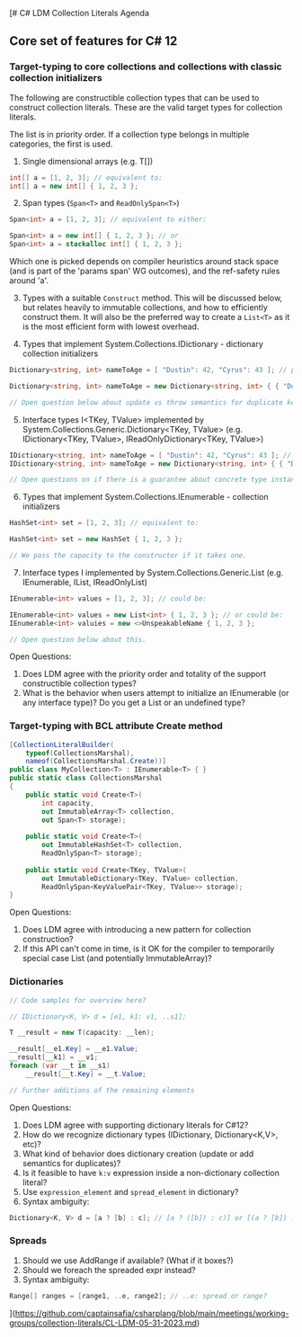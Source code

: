 [# C# LDM Collection Literals Agenda

## Core set of features for C# 12

### Target-typing to core collections and collections with classic collection initializers

The following are constructible collection types that can be used to construct collection literals. These are the valid target types for collection literals.

The list is in priority order. If a collection type belongs in multiple categories, the first is used.


1. Single dimensional arrays (e.g. T[])

```c#
int[] a = [1, 2, 3]; // equivalent to:
int[] a = new int[] { 1, 2, 3 };
```

2. Span types (`Span<T>` and `ReadOnlySpan<T>`)

```c#
Span<int> a = [1, 2, 3]; // equivalent to either:

Span<int> a = new int[] { 1, 2, 3 }; // or
Span<int> a = stackalloc int[] { 1, 2, 3 };
```

Which one is picked depends on compiler heuristics around stack space (and is part of the 'params span' WG outcomes), and the ref-safety rules around 'a'.

3. Types with a suitable `Construct` method.  This will be discussed below, but relates heavily to immutable collections, and how to efficiently construct them.  It will also be the preferred way to create a `List<T>` as it is the most efficient form with lowest overhead.

4. Types that implement System.Collections.IDictionary - dictionary collection initializers

```c#
Dictionary<string, int> nameToAge = [ "Dustin": 42, "Cyrus": 43 ]; // possibly equivalent to:

Dictionary<string, int> nameToAge = new Dictionary<string, int> { { "Dustin": 42 }, { "Cyrus": 43 } }; 

// Open question below about update vs throw semantics for duplicate keys.  Will cover when we discuss dictionaries.
```

5. Interface types I<TKey, TValue> implemented by System.Collections.Generic.Dictionary<TKey, TValue> (e.g. IDictionary<TKey, TValue>, IReadOnlyDictionary<TKey, TValue>)

```c#
IDictionary<string, int> nameToAge = [ "Dustin": 42, "Cyrus": 43 ]; // possibly equivalent to:
IDictionary<string, int> nameToAge = new Dictionary<string, int> { { "Dustin": 42 }, { "Cyrus": 43 } }; 

// Open questions on if there is a guarantee about concrete type instantiated.
```

6. Types that implement System.Collections.IEnumerable - collection initializers

```c#
HashSet<int> set = [1, 2, 3]; // equivalent to:

HashSet<int> set = new HashSet { 1, 2, 3 };

// We pass the capacity to the constructor if it takes one.
```

7. Interface types I<T> implemented by System.Collections.Generic.List<T> (e.g. IEnumerable<T>, IList<T>, IReadOnlyList<T>)

```c#
IEnumerable<int> values = [1, 2, 3]; // could be:

IEnumerable<int> values = new List<int> { 1, 2, 3 }; // or could be:
IEnumerable<int> valuies = new <>UnspeakableName { 1, 2, 3 };

// Open question below about this.
```


Open Questions:
1. Does LDM agree with the priority order and totality of the support constructible collection types?
2. What is the behavior when users attempt to initialize an IEnumerable (or any interface type)? Do you get a List<T> or an undefined type?


### Target-typing with BCL attribute Create method

```cs
[CollectionLiteralBuilder(
    typeof(CollectionsMarshal),
    nameof(CollectionsMarshal.Create))]
public class MyCollection<T> : IEnumerable<T> { }
public static class CollectionsMarshal
{
    public static void Create<T>(
        int capacity,
        out ImmutableArray<T> collection,
        out Span<T> storage);
    
    public static void Create<T>(
        out ImmutableHashSet<T> collection,
        ReadOnlySpan<T> storage);
    
    public static void Create<TKey, TValue>(
        out ImmutableDictionary<TKey, TValue> collection,
        ReadOnlySpan<KeyValuePair<TKey, TValue>> storage);
}
```

Open Questions:
1. Does LDM agree with introducing a new pattern for collection construction?
1. If this API can't come in time, is it OK for the compiler to temporarily special case List<T> (and potentially ImmutableArray)?  

### Dictionaries

```cs
// Code samples for overview here?

// IDictionary<K, V> d = [e1, k1: v1, ..s1];

T __result = new T(capacity: __len);

__result[__e1.Key] = __e1.Value;
__result[__k1] = __v1;
foreach (var __t in __s1)
    __result[__t.Key] = __t.Value;

// further additions of the remaining elements
```

Open Questions:
1. Does LDM agree with supporting dictionary literals for C#12?
2. How do we recognize dictionary types (IDictionary, Dictionary<K,V>, etc)? 
3. What kind of behavior does dictionary creation (update or add semantics for duplicates)?
4. Is it feasible to have `k:v` expression inside a non-dictionary collection literal?
5. Use `expression_element` and `spread_element` in dictionary?
6. Syntax ambiguity:

```csharp
Dictionary<K, V> d = [a ? [b] : c]; // [a ? ([b]) : c)] or [(a ? [b]) : c]?
```

### Spreads

1. Should we use AddRange if available? (What if it boxes?)
2. Should we foreach the spreaded expr instead?
3. Syntax ambiguity:

```csharp
Range[] ranges = [range1, ..e, range2]; // ..e: spread or range?
```
](https://github.com/captainsafia/csharplang/blob/main/meetings/working-groups/collection-literals/CL-LDM-05-31-2023.md)
